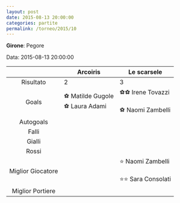 ```yaml
---
layout: post
date: 2015-08-13 20:00:00
categories: partite
permalink: /torneo/2015/10
---
```

**Girone**: Pegore

Data: 2015-08-13 20:00:00

| | Arcoiris | Le scarsele |
|:-----:|-----|-----|
Risultato|2|3
Goals|⚽ Matilde Gugole<br/>⚽ Laura Adami|⚽⚽ Irene Tovazzi<br/><br/>⚽ Naomi Zambelli<br/>
Autogoals||
Falli||
Gialli||
Rossi||
Miglior Giocatore||⭐ Naomi Zambelli<br/><br/>⭐⭐ Sara Consolati<br/>
Miglior Portiere||